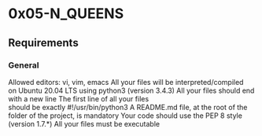 # 0x05-N_QUEENS

## Requirements

### General

Allowed editors: vi, vim, emacs
All your files will be interpreted/compiled  
on Ubuntu 20.04 LTS using python3 (version 3.4.3)
All your files should end with a new line
The first line of all your files  
should be exactly #!/usr/bin/python3
A README.md file, at the root of the  
folder of the project, is mandatory
Your code should use the PEP 8 style (version 1.7.\*)
All your files must be executable

